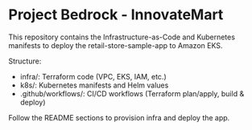 # Project Bedrock - InnovateMart

This repository contains the Infrastructure-as-Code and Kubernetes manifests to deploy the retail-store-sample-app to Amazon EKS.

Structure:
- infra/: Terraform code (VPC, EKS, IAM, etc.)
- k8s/: Kubernetes manifests and Helm values
- .github/workflows/: CI/CD workflows (Terraform plan/apply, build & deploy)

Follow the README sections to provision infra and deploy the app.
